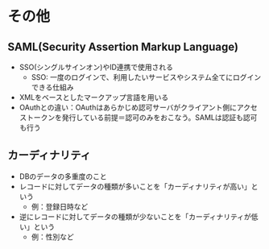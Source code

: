 # その他

## SAML(Security Assertion Markup Language)

* SSO(シングルサインオン)やID連携で使用される
  * SSO: 一度のログインで、利用したいサービスやシステム全てにログインできる仕組み
* XMLをベースとしたマークアップ言語を用いる
* OAuthとの違い：OAuthはあらかじめ認可サーバがクライアント側にアクセストークンを発行している前提＝認可のみをおこなう。SAMLは認証も認可も行う

## カーディナリティ

* DBのデータの多重度のこと
* レコードに対してデータの種類が多いことを「カーディナリティが高い」という
  * 例：登録日時など
* 逆にレコードに対してデータの種類が少ないことを「カーディナリティが低い」という
  * 例：性別など
